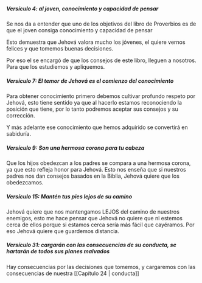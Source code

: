 ##### **Versículo 4:** al joven, conocimiento y capacidad de pensar
Se nos da a entender que uno de los objetivos del libro de Proverbios es de que el joven consiga conocimiento y capacidad de pensar

Esto demuestra que Jehová valora mucho  los jóvenes, el quiere vernos felices y que tomemos buenas decisiones.

 Por eso el se encargó de que los consejos de este libro, lleguen a nosotros. Para que los estudiemos y apliquemos.

##### **Versículo 7:** El temor de Jehová es el comienzo del conocimiento 
Para obtener conocimiento primero debemos cultivar profundo respeto por Jehová, esto tiene sentido ya que al hacerlo estamos reconociendo la posición que tiene, por lo tanto podremos aceptar sus consejos y su corrección.

Y más adelante ese conocimiento que hemos adquirido se convertirá en sabiduría.

##### **Versículo 9:** Son una hermosa corona para tu cabeza
Que los hijos obedezcan a los padres se compara a una hermosa corona, ya que esto refleja honor para Jehová. 
Esto nos enseña que si nuestros padres nos dan consejos basados en la Biblia, Jehová quiere que los obedezcamos.

##### **Versículo 15:** Mantén tus pies lejos de su camino
Jehová quiere que nos mantengamos LEJOS del camino de nuestros enemigos, esto me hace pensar que Jehová no quiere que ni estemos cerca de ellos porque si estamos cerca sería más fácil que cayéramos. Por eso Jehová quiere que guardemos distancia.

##### **Versículo 31:** cargarán con las consecuencias de su conducta, se hartarán de todos sus planes malvados
Hay consecuencias por las decisiones que tomemos, y cargaremos con las consecuencias de nuestra [[Capítulo 24 | conducta]] 